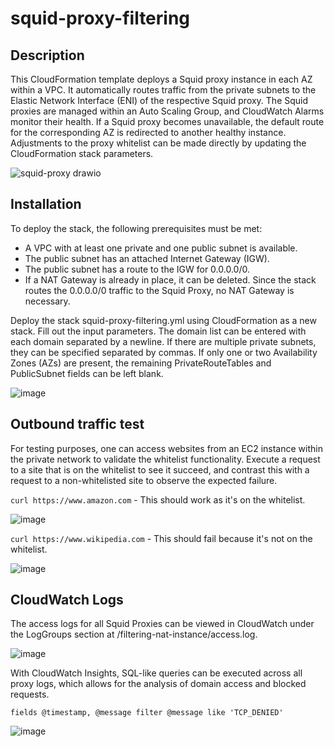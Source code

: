 # squid-proxy-filtering

## Description 

This CloudFormation template deploys a Squid proxy instance in each AZ within a VPC. It automatically routes traffic from the private subnets to the Elastic Network Interface (ENI) of the respective Squid proxy. The Squid proxies are managed within an Auto Scaling Group, and CloudWatch Alarms monitor their health. If a Squid proxy becomes unavailable, the default route for the corresponding AZ is redirected to another healthy instance. Adjustments to the proxy whitelist can be made directly by updating the CloudFormation stack parameters.

![squid-proxy drawio](https://github.com/PatrickZink/squid-proxy-filtering/assets/70896863/5d1c173a-3df9-4fad-8e60-c5ff40032959)


## Installation

To deploy the stack, the following prerequisites must be met:
- A VPC with at least one private and one public subnet is available.
- The public subnet has an attached Internet Gateway (IGW).
- The public subnet has a route to the IGW for 0.0.0.0/0.
- If a NAT Gateway is already in place, it can be deleted. Since the stack routes the 0.0.0.0/0 traffic to the Squid Proxy, no NAT Gateway is necessary.

Deploy the stack squid-proxy-filtering.yml using CloudFormation as a new stack. Fill out the input parameters. The domain list can be entered with each domain separated by a newline. If there are multiple private subnets, they can be specified separated by commas. If only one or two Availability Zones (AZs) are present, the remaining PrivateRouteTables and PublicSubnet fields can be left blank.

![image](https://github.com/PatrickZink/squid-proxy-filtering/assets/70896863/fb02ba36-2487-4385-8a0f-2e412bde55d6)

## Outbound traffic test

For testing purposes, one can access websites from an EC2 instance within the private network to validate the whitelist functionality. Execute a request to a site that is on the whitelist to see it succeed, and contrast this with a request to a non-whitelisted site to observe the expected failure.

```curl https://www.amazon.com``` - This should work as it's on the whitelist. 

![image](https://github.com/PatrickZink/squid-proxy-filtering/assets/70896863/e71be4fd-f960-454b-995b-176213a362e6)


```curl https://www.wikipedia.com``` - This should fail because it's not on the whitelist.

![image](https://github.com/PatrickZink/squid-proxy-filtering/assets/70896863/a45ea510-27e0-439b-8c9d-592a208161df)


## CloudWatch Logs

The access logs for all Squid Proxies can be viewed in CloudWatch under the LogGroups section at /filtering-nat-instance/access.log. 

![image](https://github.com/PatrickZink/squid-proxy-filtering/assets/70896863/7e9aee77-b284-4325-b9b9-f78114d29444)

With CloudWatch Insights, SQL-like queries can be executed across all proxy logs, which allows for the analysis of domain access and blocked requests.

```fields @timestamp, @message filter @message like 'TCP_DENIED'```

![image](https://github.com/PatrickZink/squid-proxy-filtering/assets/70896863/b0899a24-97a0-4646-aaac-3f6f41824031)



